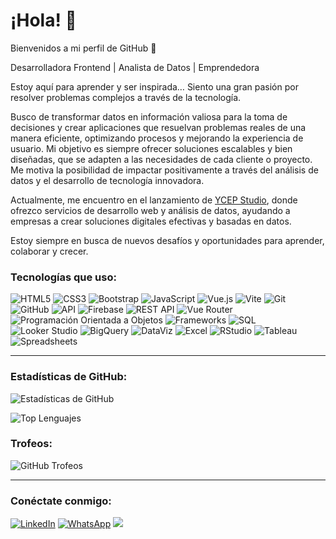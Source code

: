 # ¡Hola! 👋

Bienvenidos a mi perfil de GitHub 🚀

Desarrolladora Frontend | Analista de Datos | Emprendedora

Estoy aquí para aprender y ser inspirada… Siento una gran pasión por resolver problemas complejos a través de la tecnología. 

Busco de transformar datos en información valiosa para la toma de decisiones y crear aplicaciones que resuelvan problemas reales de una manera eficiente, optimizando procesos y mejorando la experiencia de usuario. Mi objetivo es siempre ofrecer soluciones escalables y bien diseñadas, que se adapten a las necesidades de cada cliente o proyecto. Me motiva la posibilidad de impactar positivamente a través del análisis de datos y el desarrollo de tecnología innovadora.

Actualmente, me encuentro en el lanzamiento de [YCEP Studio](https://ycepstudio.com), donde ofrezco servicios de desarrollo web y análisis de datos, ayudando a empresas a crear soluciones digitales efectivas y basadas en datos.

Estoy siempre en busca de nuevos desafíos y oportunidades para aprender, colaborar y crecer.



### Tecnologías que uso:

![HTML5](https://img.shields.io/badge/-HTML5-E34F26?logo=html5&logoColor=white)
![CSS3](https://img.shields.io/badge/-CSS3-1572B6?logo=css3&logoColor=white)
![Bootstrap](https://img.shields.io/badge/-Bootstrap-563D7C?logo=bootstrap&logoColor=white)
![JavaScript](https://img.shields.io/badge/-JavaScript-F7DF1E?logo=javascript&logoColor=black)
![Vue.js](https://img.shields.io/badge/-Vue.js-4FC08D?logo=vue.js&logoColor=white)
![Vite](https://img.shields.io/badge/-Vite-646CFF?logo=vite&logoColor=white)
![Git](https://img.shields.io/badge/-Git-F05032?logo=git&logoColor=white)
![GitHub](https://img.shields.io/badge/-GitHub-181717?logo=github&logoColor=white)
![API](https://img.shields.io/badge/-APIs-FF6F00?logo=api&logoColor=white)
![Firebase](https://img.shields.io/badge/-Firebase-FFCA28?logo=firebase&logoColor=black)
![REST API](https://img.shields.io/badge/-REST%20API-4CAF50?logo=api&logoColor=white)
![Vue Router](https://img.shields.io/badge/-Vue%20Router-4FC08D?logo=vue.js&logoColor=white)
![Programación Orientada a Objetos](https://img.shields.io/badge/-POO-FF4500)
![Frameworks](https://img.shields.io/badge/-Frameworks-7B68EE)
![SQL](https://img.shields.io/badge/-SQL-4479A1?logo=postgresql&logoColor=white)
![Looker Studio](https://img.shields.io/badge/-Looker%20Studio-4285F4?logo=google&logoColor=white)
![BigQuery](https://img.shields.io/badge/-BigQuery-4285F4?logo=googlecloud&logoColor=white)
![DataViz](https://img.shields.io/badge/-Data%20Visualization-4CAF50?logo=databricks&logoColor=white)
![Excel](https://img.shields.io/badge/-Excel-217346?logo=microsoft-excel&logoColor=white)
![RStudio](https://img.shields.io/badge/-RStudio-75AADB?logo=rstudio&logoColor=white)
![Tableau](https://img.shields.io/badge/-Tableau-E97627?logo=tableau&logoColor=white)
![Spreadsheets](https://img.shields.io/badge/-Spreadsheets-0B8043?logo=google-sheets&logoColor=white)


---


### Estadísticas de GitHub:
![Estadísticas de GitHub](https://github-readme-stats.vercel.app/api?username=yadicep&show_icons=true&theme=radical)  

![Top Lenguajes](https://github-readme-stats.vercel.app/api/top-langs/?username=yadicep&layout=compact)

### Trofeos:
![GitHub Trofeos](https://github-profile-trophy.vercel.app/?username=yadicep)

---


### Conéctate conmigo:
[![LinkedIn](https://img.shields.io/badge/-LinkedIn-0077B5?logo=linkedin&logoColor=white)](https://www.linkedin.com/in/yadiraespinoza)
[![WhatsApp](https://img.shields.io/badge/-WhatsApp-25D366?logo=whatsapp&logoColor=white)](https://wa.me/56942375009)
[![](https://img.shields.io/badge/Website-visit-blue?logo=googlechrome)](https://www.ycepstudio.com)





